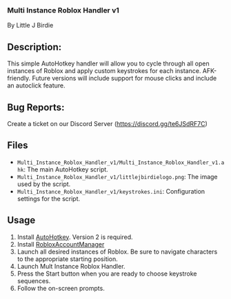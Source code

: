 ### Multi Instance Roblox Handler v1
By Little J Birdie

## Description:
This simple AutoHotkey handler will allow you to cycle through all open instances of Roblox and apply custom keystrokes for each instance. AFK-friendly. 
Future versions will include support for mouse clicks and include an autoclick feature. 

## Bug Reports:
Create a ticket on our Discord Server (https://discord.gg/te6JSdRF7C)

## Files
- `Multi_Instance_Roblox_Handler_v1/Multi_Instance_Roblox_Handler_v1.ahk`: The main AutoHotkey script.
- `Multi_Instance_Roblox_Handler_v1/littlejbirdielogo.png`: The image used by the script.
- `Multi_Instance_Roblox_Handler_v1/keystrokes.ini`: Configuration settings for the script.

## Usage
1. Install [AutoHotkey](https://www.autohotkey.com/). Version 2 is required. 
2. Install [RobloxAccountManager](https://github.com/ic3w0lf22/Roblox-Account-Manager)
3. Launch all desired instances of Roblox. Be sure to navigate characters to the appropriate starting position.
4. Launch Mult Instance Roblox Handler.
5. Press the Start button when you are ready to choose keystroke sequences.
6. Follow the on-screen prompts.
